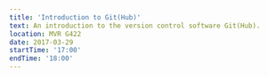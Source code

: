```yaml
---
title: 'Introduction to Git(Hub)'
text: An introduction to the version control software Git(Hub). 
location: MVR G422
date: 2017-03-29
startTime: '17:00'
endTime: '18:00'
---
```

